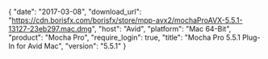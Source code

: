 {
   "date": "2017-03-08",
   "download_url": "https://cdn.borisfx.com/borisfx/store/mpp-avx2/mochaProAVX-5.5.1-13127-23eb297.mac.dmg",
   "host": "Avid",
   "platform": "Mac 64-Bit",
   "product": "Mocha Pro",
   "require_login": true,
   "title": "Mocha Pro 5.5.1 Plug-In for Avid Mac",
   "version": "5.5.1"
}

